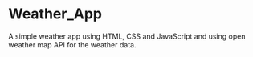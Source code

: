 # Weather_App
A simple weather app using HTML, CSS and JavaScript and using open weather map API for the weather data.
